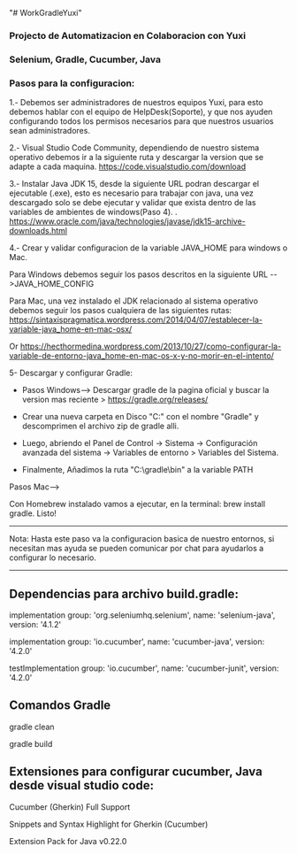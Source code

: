 "# WorkGradleYuxi" 
### Projecto de Automatizacion en Colaboracion con Yuxi ### 
### Selenium, Gradle, Cucumber, Java ### 

### Pasos para la configuracion: 

 
1.- Debemos ser administradores de nuestros equipos Yuxi, para esto debemos hablar con el equipo de HelpDesk(Soporte), y que nos ayuden configurando todos los permisos necesarios para que nuestros usuarios sean administradores. 

2.- Visual Studio Code Community, dependiendo de nuestro sistema operativo debemos ir a la siguiente ruta y descargar la version que se adapte a cada maquina. https://code.visualstudio.com/download 

3.- Instalar Java JDK 15, desde la siguiente URL podran descargar el ejecutable  (.exe),  esto es necesario para trabajar con java, una vez descargado solo se debe ejecutar y validar que exista dentro de las variables de ambientes de windows(Paso 4). . https://www.oracle.com/java/technologies/javase/jdk15-archive-downloads.html 

4.- Crear y validar configuracion de la variable JAVA_HOME para windows o Mac. 

Para Windows  debemos seguir los pasos descritos en la siguiente URL -->JAVA_HOME_CONFIG 

Para Mac, una vez instalado el JDK relacionado al sistema operativo debemos seguir los pasos cualquiera de las siguientes rutas:  https://sintaxispragmatica.wordpress.com/2014/04/07/establecer-la-variable-java_home-en-mac-osx/ 

Or 
https://hecthormedina.wordpress.com/2013/10/27/como-configurar-la-variable-de-entorno-java_home-en-mac-os-x-y-no-morir-en-el-intento/ 

 
5- Descargar y configurar Gradle:  

* Pasos Windows--> 
Descargar gradle de la pagina oficial y buscar la version mas reciente > https://gradle.org/releases/ 

* Crear una nueva carpeta en Disco "C:" con el nombre "Gradle" y descomprimen el archivo zip de gradle alli.  

* Luego, abriendo el Panel de Control -> Sistema -> Configuración avanzada del sistema -> Variables de entorno > Variables del Sistema. 

* Finalmente, Añadimos la ruta "C:\gradle\bin" a la variable PATH 

 
Pasos Mac--> 

Con Homebrew instalado vamos a ejecutar, en la terminal: brew install gradle. Listo! 


************************** 
Nota: Hasta este paso va la configuracion basica de nuestro entornos,  si necesitan mas ayuda se pueden comunicar por chat para ayudarlos a configurar lo necesario.  
******************************** 


## Dependencias para archivo build.gradle: 

implementation group: 'org.seleniumhq.selenium', name: 'selenium-java', version: '4.1.2' 

implementation group: 'io.cucumber', name: 'cucumber-java', version: '4.2.0' 

testImplementation group: 'io.cucumber', name: 'cucumber-junit', version: '4.2.0' 


## Comandos Gradle 

gradle clean 

gradle build 


## Extensiones para configurar cucumber, Java desde visual studio code: 

Cucumber (Gherkin) Full Support 

Snippets and Syntax Highlight for Gherkin (Cucumber) 

Extension Pack for Java v0.22.0 